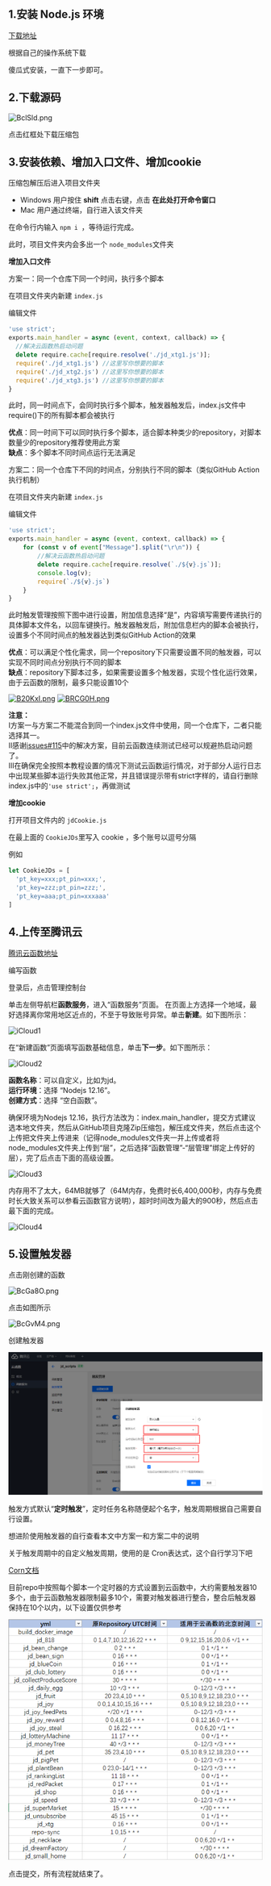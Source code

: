 ## 1.安装 Node.js 环境

[下载地址](https://nodejs.org/zh-tw/download/ )

根据自己的操作系统下载

傻瓜式安装，一直下一步即可。



## 2.下载源码

![BclSld.png](https://s1.ax1x.com/2020/11/04/BclSld.png)

点击红框处下载压缩包

## 3.安装依赖、增加入口文件、增加cookie

压缩包解压后进入项目文件夹

- Windows 用户按住  **shift** 点击右键，点击 **在此处打开命令窗口**
- Mac 用户通过终端，自行进入该文件夹

在命令行内输入 `npm i `，等待运行完成。

此时，项目文件夹内会多出一个 `node_modules`文件夹

 **增加入口文件**

方案一：同一个仓库下同一个时间，执行多个脚本

在项目文件夹内新建 `index.js`

编辑文件

```javascript
'use strict';
exports.main_handler = async (event, context, callback) => {
  //解决云函数热启动问题
  delete require.cache[require.resolve('./jd_xtg1.js')];
  require('./jd_xtg1.js') //这里写你想要的脚本
  require('./jd_xtg2.js') //这里写你想要的脚本
  require('./jd_xtg3.js') //这里写你想要的脚本
}

```
此时，同一时间点下，会同时执行多个脚本，触发器触发后，index.js文件中require()下的所有脚本都会被执行

**优点**：同一时间下可以同时执行多个脚本，适合脚本种类少的repository，对脚本数量少的repository推荐使用此方案<br>**缺点**：多个脚本不同时间点运行无法满足

方案二：同一个仓库下不同的时间点，分别执行不同的脚本（类似GitHub Action执行机制）

在项目文件夹内新建 `index.js`

编辑文件

```javascript
'use strict';
exports.main_handler = async (event, context, callback) => {
    for (const v of event["Message"].split("\r\n")) {
        //解决云函数热启动问题
        delete require.cache[require.resolve(`./${v}.js`)];
        console.log(v);
        require(`./${v}.js`)
    }
}

```

此时触发管理按照下图中进行设置，附加信息选择“是”，内容填写需要传递执行的具体脚本文件名，以回车键换行。触发器触发后，附加信息栏内的脚本会被执行，设置多个不同时间点的触发器达到类似GitHub Action的效果

**优点**：可以满足个性化需求，同一个repository下只需要设置不同的触发器，可以实现不同时间点分别执行不同的脚本<br>**缺点**：repository下脚本过多，如果需要设置多个触发器，实现个性化运行效果，由于云函数的限制，最多只能设置10个

[![B20KxI.png](https://s1.ax1x.com/2020/11/05/B20KxI.png)](https://imgchr.com/i/B20KxI)
[![BRCG0H.png](https://s1.ax1x.com/2020/11/05/BRCG0H.png)](https://imgchr.com/i/BRCG0H)

**注意：**<br>
Ⅰ方案一与方案二不能混合到同一个index.js文件中使用，同一个仓库下，二者只能选择其一。<br>
Ⅱ感谢[issues#115](https://github.com/lxk0301/jd_scripts/issues/115)中的解决方案，目前云函数连续测试已经可以规避热启动问题了。<br>
Ⅲ在确保完全按照本教程设置的情况下测试云函数运行情况，对于部分人运行日志中出现某些脚本运行失败其他正常，并且错误提示带有strict字样的，请自行删除index.js中的```'use strict';```，再做测试<br>

 **增加cookie**

打开项目文件内的 `jdCookie.js`

在最上面的 `CookieJDs`里写入 cookie ，多个账号以逗号分隔

例如

```javascript
let CookieJDs = [
  'pt_key=xxx;pt_pin=xxx;', 
  'pt_key=zzz;pt_pin=zzz;',
  'pt_key=aaa;pt_pin=xxxaaa'
]
```



## 4.上传至腾讯云

[腾讯云函数地址]( https://console.cloud.tencent.com/scf/index )

编写函数

登录后，点击管理控制台

单击左侧导航栏**函数服务**，进入“函数服务”页面。
在页面上方选择一个地域，最好选择离你常用地区近点的，不至于导致账号异常。单击**新建**。如下图所示：

![iCloud1](./icon/iCloud1.png)

在“新建函数”页面填写函数基础信息，单击**下一步**。如下图所示：

![iCloud2](./icon/iCloud2.png)

**函数名称**：可以自定义，比如为jd。<br>**运行环境**：选择 “Nodejs 12.16”。<br>**创建方式**：选择 “空白函数”。

确保环境为Nodejs 12.16，执行方法改为：index.main_handler，提交方式建议选本地文件夹，然后从GitHub项目克隆Zip压缩包，解压成文件夹，然后点击这个上传把文件夹上传进来（记得node_modules文件夹一并上传或者将node_modules文件夹上传到“层”，之后选择“函数管理”-“层管理”绑定上传好的层），完了后点击下面的高级设置。

![iCloud3](./icon/iCloud3.png)

内存用不了太大，64MB就够了（64M内存，免费时长6,400,000秒，内存与免费时长大致关系可以参看云函数官方说明），超时时间改为最大的900秒，然后点击最下面的完成。

![iCloud4](./icon/iCloud4.png)

## 5.设置触发器

点击刚创建的函数

![BcGa8O.png](https://s1.ax1x.com/2020/11/04/BcGa8O.png)

点击如图所示

![BcGvM4.png](https://s1.ax1x.com/2020/11/04/BcGvM4.png)

创建触发器

![iCloud6](./icon/iCloud6.png)

触发方式默认“**定时触发**”，定时任务名称随便起个名字，触发周期根据自己需要自行设置。

想进阶使用触发器的自行查看本文中方案一和方案二中的说明

关于触发周期中的自定义触发周期，使用的是 Cron表达式，这个自行学习下吧


[Corn文档](https://cloud.tencent.com/document/product/583/9708#cron-.E8.A1.A8.E8.BE.BE.E5.BC.8F)

目前repo中按照每个脚本一个定时器的方式设置到云函数中，大约需要触发器10多个，由于云函数触发器限制最多10个，需要对触发器进行整合，整合后触发器保持在10个以内，以下设置仅供参考<br>

![iCloud5](./icon/iCloud5.png)

点击提交，所有流程就结束了。
